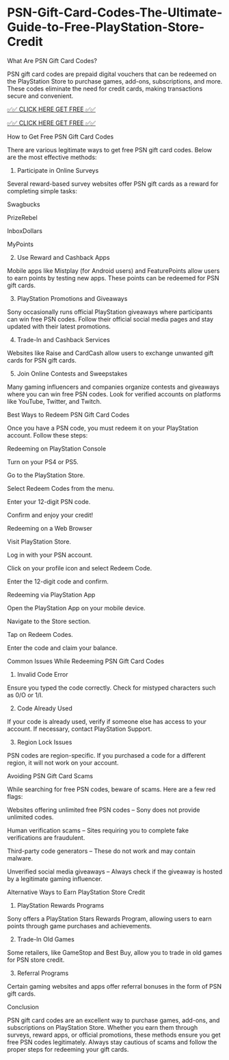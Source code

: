 # PSN-Gift-Card-Codes-The-Ultimate-Guide-to-Free-PlayStation-Store-Credit
What Are PSN Gift Card Codes?

PSN gift card codes are prepaid digital vouchers that can be redeemed on the PlayStation Store to purchase games, add-ons, subscriptions, and more. These codes eliminate the need for credit cards, making transactions secure and convenient.

[✅✅ CLICK HERE GET FREE ✅✅](https://bd.xebecreward.com/ )

[✅✅ CLICK HERE GET FREE ✅✅](https://bd.xebecreward.com/ )

How to Get Free PSN Gift Card Codes

There are various legitimate ways to get free PSN gift card codes. Below are the most effective methods:

1. Participate in Online Surveys

Several reward-based survey websites offer PSN gift cards as a reward for completing simple tasks:

Swagbucks

PrizeRebel

InboxDollars

MyPoints

2. Use Reward and Cashback Apps

Mobile apps like Mistplay (for Android users) and FeaturePoints allow users to earn points by testing new apps. These points can be redeemed for PSN gift cards.

3. PlayStation Promotions and Giveaways

Sony occasionally runs official PlayStation giveaways where participants can win free PSN codes. Follow their official social media pages and stay updated with their latest promotions.

4. Trade-In and Cashback Services

Websites like Raise and CardCash allow users to exchange unwanted gift cards for PSN gift cards.

5. Join Online Contests and Sweepstakes

Many gaming influencers and companies organize contests and giveaways where you can win free PSN codes. Look for verified accounts on platforms like YouTube, Twitter, and Twitch.

Best Ways to Redeem PSN Gift Card Codes

Once you have a PSN code, you must redeem it on your PlayStation account. Follow these steps:

Redeeming on PlayStation Console

Turn on your PS4 or PS5.

Go to the PlayStation Store.

Select Redeem Codes from the menu.

Enter your 12-digit PSN code.

Confirm and enjoy your credit!

Redeeming on a Web Browser

Visit PlayStation Store.

Log in with your PSN account.

Click on your profile icon and select Redeem Code.

Enter the 12-digit code and confirm.

Redeeming via PlayStation App

Open the PlayStation App on your mobile device.

Navigate to the Store section.

Tap on Redeem Codes.

Enter the code and claim your balance.

Common Issues While Redeeming PSN Gift Card Codes

1. Invalid Code Error

Ensure you typed the code correctly. Check for mistyped characters such as 0/O or 1/I.

2. Code Already Used

If your code is already used, verify if someone else has access to your account. If necessary, contact PlayStation Support.

3. Region Lock Issues

PSN codes are region-specific. If you purchased a code for a different region, it will not work on your account.

Avoiding PSN Gift Card Scams

While searching for free PSN codes, beware of scams. Here are a few red flags:

Websites offering unlimited free PSN codes – Sony does not provide unlimited codes.

Human verification scams – Sites requiring you to complete fake verifications are fraudulent.

Third-party code generators – These do not work and may contain malware.

Unverified social media giveaways – Always check if the giveaway is hosted by a legitimate gaming influencer.

Alternative Ways to Earn PlayStation Store Credit

1. PlayStation Rewards Programs

Sony offers a PlayStation Stars Rewards Program, allowing users to earn points through game purchases and achievements.

2. Trade-In Old Games

Some retailers, like GameStop and Best Buy, allow you to trade in old games for PSN store credit.

3. Referral Programs

Certain gaming websites and apps offer referral bonuses in the form of PSN gift cards.

Conclusion

PSN gift card codes are an excellent way to purchase games, add-ons, and subscriptions on PlayStation Store. Whether you earn them through surveys, reward apps, or official promotions, these methods ensure you get free PSN codes legitimately. Always stay cautious of scams and follow the proper steps for redeeming your gift cards.
